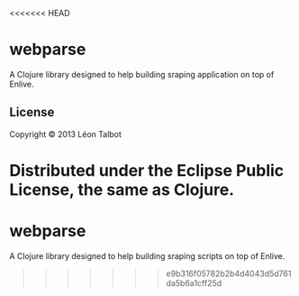<<<<<<< HEAD
# webparse

A Clojure library designed to help building sraping application on top of Enlive.

## License

Copyright © 2013 Léon Talbot

Distributed under the Eclipse Public License, the same as Clojure.
=======
webparse
========

A Clojure library designed to help building sraping scripts on top of Enlive.
>>>>>>> e9b316f05782b2b4d4043d5d761da5b6a1cff25d

